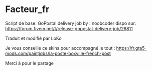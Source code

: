 # Facteur_fr
Script de base:
GoPostal delivery job by : noobcoder 
dispo sur: https://forum.fivem.net/t/release-gopostal-delivery-job/28811

Traduit et modifié par LoKo

Je vous conseille ce skins pour accompagné le tout : https://fr.gta5-mods.com/paintjobs/la-poste-boxville-french-post



Merci à pour le partage

